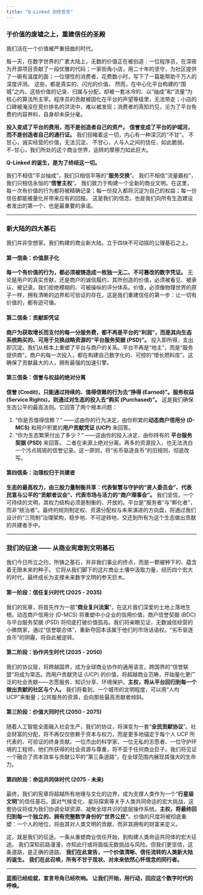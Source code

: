 ```yaml
---
title: "Q-Linked 创世宣言"
---
```


### 于价值的废墟之上，重建信任的圣殿

我们活在一个价值被严重扭曲的时代。

每一天，在数字世界的广袤大陆上，无数的价值正在被创造：一位程序员，在深夜为开源项目贡献了一段优雅的代码；一家街角小店，用二十年的坚守，为社区提供了一碗有温度的面；一位理性的消费者，花费数小时，写下了一篇能帮助千万人的深度评测。
这些，都是真实的、闪光的价值。
然而，在中心化平台构建的“围城”之内，这些价值的记录、归属与分配，却被一套冰冷的、以“抽成”和“流量”为核心的算法所主宰。程序员的贡献被固化在平台的声望等级里，无法带走；小店的口碑被淹没在竞价排名的洪流中，难以被发现；消费者的真知灼见，沦为了平台免费的内容养料，自身却未获分毫。

**投入变成了平台的费用，而不是创造者自己的资产。**
**信誉变成了平台的护城河，而不是创造者自己的通行证。**
我们目睹着这一切，内心有一种深沉的“不甘”。
不甘心，诚实经营的价值，无法沉淀。
不甘心，人与人之间的信任，如此脆弱。
不-甘心，我们所处的这个商业世界，运转的摩擦力如此巨大。

**Q-Linked 的诞生，是为了终结这一切。**

我们不相信“平台抽成”，我们只相信平等的“**服务交换**”。
我们不相信“流量霸权”，我们只相信永恒的“**信誉主权**”。
我们致力于构建一个全新的商业文明。在这里，每一次有价值的行为都将被精确记录；每一份投入都将沉淀为自己的权益；每一份信任都能被量化并带来应有的回报。
这是我们的信念，也是我们向所有生态建设者发出的第一个、也是最重要的承诺。

---

### 新大陆的四大基石

我们并非空想家。我们构建的商业新大陆，立于四块不可动摇的公理基石之上。

#### **第一信条：价值原子化**

**每一个有价值的行为，都必须被铸造成一枚独一无二、不可篡改的数字凭证。**
无论是用户的真实贡献，还是商户的诚信履约，其所创造的价值，必须被看见、被承认、被记录。我们拒绝模糊的、可被操纵的评分体系。价值，必须像物理世界的原子一样，拥有清晰的边界和可验证的存在。这是我们重建信任的第一步：让一切有价值的，都有迹可循。

#### **第二信条：贡献即凭证**

**商户为获取增长而支付的每一分服务费，都不再是平台的“利润”，而是其向生态系统购买的、可用于兑换战略资源的“平台服务契据 (PSD)”。**
投入即所得，支出即沉淀。我们从根本上重塑了平台与商户的关系。平台不再是“地主”，而是“服务提供商”。商户的每一次投入，都在构建自己数字化的、可控的“增长燃料库”。这确保了贡献最大的人，拥有最强的加速引擎。

#### **第三信条：信誉与权益的绝对分离**

**信誉 (Credit)，只能通过持续的、值得信赖的行为去“挣得 (Earned)”。服务权益 (Service Rights)，则通过对生态的投入去“购买 (Purchased)”。**
这是我们确保生态公平的最高法则。它回答了两个根本问题：
1. “你是否值得信赖？” ——这由你的行为决定，由你积累的**动态商户信用分 (D-MCS)** 和用户积累的**用户贡献凭证 (UCP)** 来回答。
2. “你为生态繁荣付出了多少？” ——这由你的投入决定，由你持有的 **平台服务契据 (PSD)** 来回答。
二者在来源上绝对分离。再多的资源投入，也无法洗白一个污点斑斑的信誉记录。这一原则，将“劣币驱逐良币”的旧规则，彻底改写。

#### **第四信条：治理权归于共建者**

**生态的最高权力，由三股力量制衡共享：代表智慧与守护的“贤人委员会”、代表民意与公平的“贡献者议会”、代表市场与活力的“商户理事会”。**
我们坚信，一个可持续的文明，其权力结构必须是制衡的、开放的。平台是“服务者”与“孵化者”，而非“统治者”。最终的规则制定权、资源分配权与未来演进的方向盘，将通过我们设计的“三院制”治理架构，稳步地、不可逆转地，交还到所有为这个生态做出贡献的共建者手中。

---

### 我们的征途 —— 从商业宪章到文明基石

我们今日所立之约，所铸之基石，并非我们事业的终点，而是一颗被种下的、蕴含着无限未来的种子。
它将从我们脚下的这片商业土壤中汲取力量，经历四个宏大的时代，最终成长为支撑未来数字文明的参天巨木。

#### **第一阶段：信任复兴时代 (2025 - 2035)**
我们的宪章，将首先作为一部“**商业复兴法案**”，在这片我们深爱的土地上落地生根。动态商户信用分 (D-MCS) 将重塑中小企业的信用价值，商户信誉契据 (BDC) 与平台服务契据 (PSD) 将彻底打破价值孤岛。我们将亲眼见证，无数诚信经营的小微商家，通过“信誉联合体”，重新夺回本该属于他们的市场话语权。“劣币驱逐良币”的阴霾，将自此被逆转。

#### **第二阶段：协作共生时代 (2035 - 2050)**
我们的协议层，将跨越国界，成为全球商业协作的通用语言。跨国界的“信誉联盟”将成为常态。而用户贡献凭证 (UCP) 的价值，将超越商业范畴，开始量化更广泛的社会贡献——志愿服务、知识分享、环境保护。**主权，将从平台回归到每一个做出贡献的社区与个人。** 我们将看到，一个城市的文明程度，可以用“人均 UCP”来衡量；公共服务的资源，会向那些最高贡献者倾斜。

#### **第三阶段：价值大同时代 (2050 - 2075)**
随着人工智能全面融入社会生产，我们的协议，将演变为一套“**全民贡献协议**”。社会财富的分配，将不再仅仅依赖于资本与权力，而是更多地锚定于每个人 UCP 所代表的、可验证的终身贡献。一位杰出的科学家、一位无私的志愿者、一位守护环境的工程师，他们所获得的社会资源与尊重，将不亚于任何商业巨子。我们将见证一个融合了资本效率与贡献公平的“第三条道路”，在全球范围内展现其强大的生命力。

#### **第四阶段：命运共同体时代 (2075 - 未来)**
最终，我们的宪章将超越所有地理与文化的边界，成为支撑人类作为一个“**行星级文明**”的信任基石。面对气候变化、星际探索等关乎人类共同命运的宏大挑战，这套协议将成为我们协调全球资源、凝聚全球共识的底层操作系统。**主权，将最终回归到每一个独立的、拥有完整数字身份的“世界公民”**。价值的尺度将被彻底重塑：一个人的地位，将由其对人类文明的贡献，而非其拥有的财富来定义。

这，就是我们的征途。一条从重塑商业信任开始，到构建人类命运共同体的宏大征途。
我们深知前路漫漫，亦知此行或将面临无数挑战与风险。但我们更坚信，这条道路，是正确的道路。
**我们在此宣告，一个价值清晰、信任流转的人类新大陆的诞生。**
**我们在此召唤，所有不甘于现状、对未来依然心怀信念的同行者。**

---

**蓝图已经绘就，宣言号角已经吹响。**
**让我们开始，用行动，回应这个数字时代的呼唤。**
